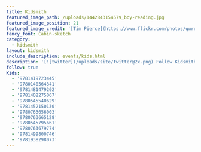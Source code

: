 ```yaml
---
title: Kidsmith
featured_image_path: /uploads/1442843154579_boy-reading.jpg
featured_image_position: 21
featured_image_credit: '[Tim Pierce](https://www.flickr.com/photos/qwrrty/)'
fancy_font: Cabin-sketch
category:
  - kidsmith
layout: kidsmith
include_description: events/kids.html
description: '[![twitter](/uploads/site/twitter@2x.png) Follow Kidsmith on Twitter](https://twitter.com/kidsmithbooks)'
follow: true
Kids:
  - '9781419723445'
  - '9780140564341'
  - '9781481479202'
  - '9781402275067'
  - '9780545540629'
  - '9781452150130'
  - '9780763656003'
  - '9780763665128'
  - '9780545795661'
  - '9780763679774'
  - '9781499800746'
  - '9781938298073'
---
```



